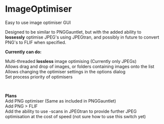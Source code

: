 # ImageOptimiser
Easy to use image optimiser GUI

Designed to be similar to PNGGauntlet, but with the added ability to <b>lossessly</b> optimise JPEG's using JPEGtran, and possibly in future to convert PNG's to FLIF when specified.
<p>
<b>Currently can do:</b><br>

Multi-threaded <b>lossless</b> image optimising (Currently only JPEGs)<br>
Allows drag and drop of images, or folders containing images onto the list<br>
Allows changing the optimiser settings in the options dialog<br>
Set process priority of optimisers<br></p>
<br>
<p>
<b>Plans</b><br>
Add PNG optimiser (Same as included in PNGGauntlet)<br>
Add PNG > FLIF<br>
Add the ability to use -scans in JPEGtran to provide further JPEG optimisation at the cost of speed (not sure how to use this switch yet)<br>
</p>

